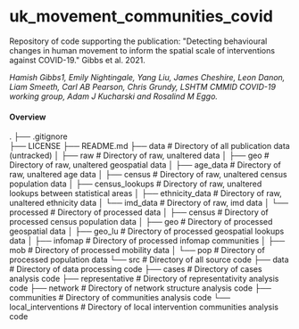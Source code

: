 # uk_movement_communities_covid
Repository of code supporting the publication: "Detecting behavioural changes in human movement to inform the spatial scale of interventions against COVID-19." Gibbs et al. 2021.

*Hamish Gibbs1, Emily Nightingale, Yang Liu, James Cheshire, Leon Danon, Liam Smeeth, Carl AB Pearson, Chris Grundy, LSHTM CMMID COVID-19 working group, Adam J Kucharski and Rosalind M Eggo.*

#### Overview

.
├── .gitignore            
├── LICENSE
├── README.md
├── data                        # Directory of all publication data (untracked)
│   ├── raw                     # Directory of raw, unaltered data
│       ├── geo                 # Directory of raw, unaltered geospatial data
│       ├── age_data            # Directory of raw, unaltered age data
│       ├── census              # Directory of raw, unaltered census population data
│       ├── census_lookups      # Directory of raw, unaltered lookups between statistical areas
│       ├── ethnicity_data      # Directory of raw, unaltered ethnicity data
│       └── imd_data            # Directory of raw, imd data
│   └── processed               # Directory of processed data
│       ├── census              # Directory of processed census population data
│       ├── geo                 # Directory of processed geospatial data
│       ├── geo_lu              # Directory of processed geospatial lookups data
│       ├── infomap             # Directory of processed infomap communities
│       ├── mob                 # Directory of processed mobility data
│       └── pop                 # Directory of processed population data
└── src                         # Directory of all source code
    ├── data                    # Directory of data processing code
    ├── cases                   # Directory of cases analysis code
    ├── representative          # Directory of representativity analysis code
    ├── network                 # Directory of network structure analysis code
    ├── communities             # Directory of communities analysis code
    └── local_interventions     # Directory of local intervention communities analysis code
